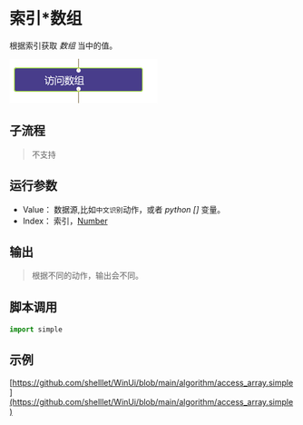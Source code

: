 # 索引*数组 
根据索引获取 *数组* 当中的值。

![action](./images/2022-11-26_194304.png ':size=90%')

## 子流程

> 不支持

## 运行参数

* Value： 数据源,比如`中文识别`动作，或者 *python* *[]* 变量。
* Index： 索引，[Number](../../types/Number.md)

## 输出

> 根据不同的动作，输出会不同。


## 脚本调用

```python
import simple


```

## 示例

[https://github.com/shelllet/WinUi/blob/main/algorithm/access_array.simple](https://github.com/shelllet/WinUi/blob/main/algorithm/access_array.simple)
